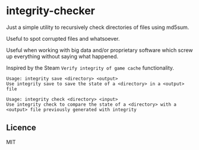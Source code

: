 # integrity-checker

Just a simple utility to recursively check directories of files using md5sum.

Useful to spot corrupted files and whatsoever. 

Useful when working with big data and/or proprietary software which screw up everything without saying what happened.


Inspired by the Steam `Verify integrity of game cache` functionality.


    Usage: integrity save <directory> <output>
    Use integrity save to save the state of a <directory> in a <output> file

    Usage: integrity check <directory> <input>
    Use integrity check to compare the state of a <directory> with a <output> file previously generated with integrity

## Licence
MIT
